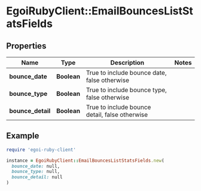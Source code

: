 # EgoiRubyClient::EmailBouncesListStatsFields

## Properties

| Name | Type | Description | Notes |
| ---- | ---- | ----------- | ----- |
| **bounce_date** | **Boolean** | True to include bounce date, false otherwise |  |
| **bounce_type** | **Boolean** | True to include bounce type, false otherwise |  |
| **bounce_detail** | **Boolean** | True to include bounce detail, false otherwise |  |

## Example

```ruby
require 'egoi-ruby-client'

instance = EgoiRubyClient::EmailBouncesListStatsFields.new(
  bounce_date: null,
  bounce_type: null,
  bounce_detail: null
)
```

